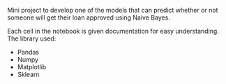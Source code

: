 Mini project to develop one of the models that can predict whether or not someone will get their loan approved using Naive Bayes.

Each cell in the notebook is given documentation for easy understanding.
The library used:
- Pandas
- Numpy
- Matplotlib
- Sklearn
